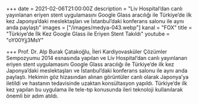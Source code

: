 +++
date = 2021-02-06T21:00:00Z
description = "Liv Hospital’dan canlı yayınlanan eriyen stent uygulamasını Google Glass aracılığı ile Türkiye’de ilk kez Japonya’daki meslektaşları ve İstanbul’daki konferans salonu ile aynı anda paylaştı"
images = ["/images/medya-043.webp"]
kanal = "FOX"
title = "Türkiye’de İlk Kez Google Glass ile Eriyen Stent Takıldı"
youtube = "oY00Yjj3MsY"

+++
Prof. Dr. Alp Burak Çatakoğlu, İleri Kardiyovasküler Çözümler Sempozyumu 2014 esnasında yapılan ve Liv Hospital’dan canlı yayınlanan eriyen stent uygulamasını Google Glass aracılığı ile Türkiye’de ilk kez Japonya’daki meslektaşları ve İstanbul’daki konferans salonu ile aynı anda paylaştı. Hekimin göz hizasından alınan görüntüler canlı olarak Japonya’ya iletildi ve hastanın tedavisinde uzaktan konsültasyon yapıldı. Türkiye’de ilk kez yapılan bu uygulama ile tele-tıp konusunda ileri teknoloji kullanılarak önemli bir adım atıldı.